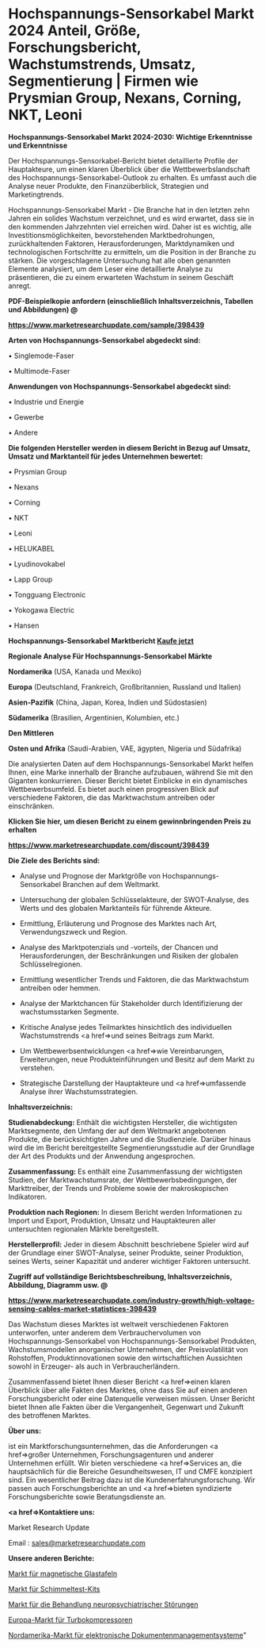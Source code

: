 # Hochspannungs-Sensorkabel Markt 2024 Anteil, Größe, Forschungsbericht, Wachstumstrends, Umsatz, Segmentierung | Firmen wie Prysmian Group, Nexans, Corning, NKT, Leoni

<strong>Hochspannungs-Sensorkabel Markt 2024-2030: Wichtige Erkenntnisse und Erkenntnisse</strong>

Der Hochspannungs-Sensorkabel-Bericht bietet detaillierte Profile der Hauptakteure, um einen klaren Überblick über die Wettbewerbslandschaft des Hochspannungs-Sensorkabel-Outlook zu erhalten. Es umfasst auch die Analyse neuer Produkte, den Finanzüberblick, Strategien und Marketingtrends.

Hochspannungs-Sensorkabel Markt - Die Branche hat in den letzten zehn Jahren ein solides Wachstum verzeichnet, und es wird erwartet, dass sie in den kommenden Jahrzehnten viel erreichen wird. Daher ist es wichtig, alle Investitionsmöglichkeiten, bevorstehenden Marktbedrohungen, zurückhaltenden Faktoren, Herausforderungen, Marktdynamiken und technologischen Fortschritte zu ermitteln, um die Position in der Branche zu stärken. Die vorgeschlagene Untersuchung hat alle oben genannten Elemente analysiert, um dem Leser eine detaillierte Analyse zu präsentieren, die zu einem erwarteten Wachstum in seinem Geschäft anregt.



<strong><b>PDF-Beispielkopie anfordern (einschließlich Inhaltsverzeichnis, Tabellen und Abbildungen) @ </b></strong>

<strong><a href=https://www.marketresearchupdate.com/sample/398439>

<strong>https://www.marketresearchupdate.com/sample/398439</u></a></strong></strong>



<strong>Arten von Hochspannungs-Sensorkabel abgedeckt sind:</strong>

• Singlemode-Faser

• Multimode-Faser



<strong>Anwendungen von Hochspannungs-Sensorkabel abgedeckt sind:</strong>

• Industrie und Energie

• Gewerbe

• Andere



<strong>Die folgenden Hersteller werden in diesem Bericht in Bezug auf Umsatz, Umsatz und Marktanteil für jedes Unternehmen bewertet:</strong>

• Prysmian Group

• Nexans

• Corning

• NKT

• Leoni

• HELUKABEL

• Lyudinovokabel

• Lapp Group

• Tongguang Electronic

• Yokogawa Electric

• Hansen



<strong>Hochspannungs-Sensorkabel Marktbericht <a href=https://www.marketresearchupdate.com/buynow/398439>Kaufe jetzt</a></strong>



<strong>Regionale Analyse Für Hochspannungs-Sensorkabel Märkte</strong>



<strong>Nordamerika</strong> (USA, Kanada und Mexiko)



<strong>Europa</strong> (Deutschland, Frankreich, Großbritannien, Russland und Italien)



<strong>Asien-Pazifik</strong> (China, Japan, Korea, Indien und Südostasien)



<strong>Südamerika</strong> (Brasilien, Argentinien, Kolumbien, etc.)



<strong>Den Mittleren</strong> 

<strong>Osten und Afrika</strong> (Saudi-Arabien, VAE, ägypten, Nigeria und Südafrika)

Die analysierten Daten auf dem Hochspannungs-Sensorkabel Markt helfen Ihnen, eine Marke innerhalb der Branche aufzubauen, während Sie mit den Giganten konkurrieren. Dieser Bericht bietet Einblicke in ein dynamisches Wettbewerbsumfeld. Es bietet auch einen progressiven Blick auf verschiedene Faktoren, die das Marktwachstum antreiben oder einschränken.



<strong>Klicken Sie hier, um diesen Bericht zu einem gewinnbringenden Preis zu erhalten
</strong>

<strong><a href=https://www.marketresearchupdate.com/discount/398439>https://www.marketresearchupdate.com/discount/398439</b></u></strong></a>



<strong>Die Ziele des Berichts sind:</strong>

- Analyse und Prognose der Marktgröße von Hochspannungs-Sensorkabel Branchen auf dem Weltmarkt.

- Untersuchung der globalen Schlüsselakteure, der SWOT-Analyse, des Werts und des globalen Marktanteils für führende Akteure.

- Ermittlung, Erläuterung und Prognose des Marktes nach Art, Verwendungszweck und Region.

- Analyse des Marktpotenzials und -vorteils, der Chancen und Herausforderungen, der Beschränkungen und Risiken der globalen Schlüsselregionen.

- Ermittlung wesentlicher Trends und Faktoren, die das Marktwachstum antreiben oder hemmen.

- Analyse der Marktchancen für Stakeholder durch Identifizierung der wachstumsstarken Segmente.

- Kritische Analyse jedes Teilmarktes hinsichtlich des individuellen Wachstumstrends <a href=>und</a> seines Beitrags zum Markt.

- Um Wettbewerbsentwicklungen <a href=>wie</a> Vereinbarungen, Erweiterungen, neue Produkteinführungen und Besitz auf dem Markt zu verstehen.

- Strategische Darstellung der Hauptakteure und <a href=>umfas</a>sende Analyse ihrer Wachstumsstrategien.



<strong>Inhaltsverzeichnis:</strong>



<strong>Studienabdeckung:</strong> Enthält die wichtigsten Hersteller, die wichtigsten Marktsegmente, den Umfang der auf dem Weltmarkt angebotenen Produkte, die berücksichtigten Jahre und die Studienziele. Darüber hinaus wird die im Bericht bereitgestellte Segmentierungsstudie auf der Grundlage der Art des Produkts und der Anwendung angesprochen.



<strong>Zusammenfassung:</strong> Es enthält eine Zusammenfassung der wichtigsten Studien, der Marktwachstumsrate, der Wettbewerbsbedingungen, der Markttreiber, der Trends und Probleme sowie der makroskopischen Indikatoren.



<strong>Produktion nach Regionen:</strong> In diesem Bericht werden Informationen zu Import und Export, Produktion, Umsatz und Hauptakteuren aller untersuchten regionalen Märkte bereitgestellt.



<strong>Herstellerprofil:</strong> Jeder in diesem Abschnitt beschriebene Spieler wird auf der Grundlage einer SWOT-Analyse, seiner Produkte, seiner Produktion, seines Werts, seiner Kapazität und anderer wichtiger Faktoren untersucht.



<strong><b>Zugriff auf vollständige Berichtsbeschreibung, Inhaltsverzeichnis, Abbildung, Diagramm usw. @ </b></strong>

<strong><a href=https://www.marketresearchupdate.com/industry-growth/high-voltage-sensing-cables-market-statistices-398439>https://www.marketresearchupdate.com/industry-growth/high-voltage-sensing-cables-market-statistices-398439</a></strong>

Das Wachstum dieses Marktes ist weltweit verschiedenen Faktoren unterworfen, unter anderem dem Verbrauchervolumen von Hochspannungs-Sensorkabel von Hochspannungs-Sensorkabel Produkten, Wachstumsmodellen anorganischer Unternehmen, der Preisvolatilität von Rohstoffen, Produktinnovationen sowie den wirtschaftlichen Aussichten sowohl in Erzeuger- als auch in Verbraucherländern.

Zusammenfassend bietet Ihnen dieser Bericht <a href=>einen</a> klaren Überblick über alle Fakten des Marktes, ohne dass Sie auf einen anderen Forschungsbericht oder eine Datenquelle verweisen müssen. Unser Bericht bietet Ihnen alle Fakten über die Vergangenheit, Gegenwart und Zukunft des betroffenen Marktes.



<strong>Über uns:</strong>

 ist ein Marktforschungsunternehmen, das die Anforderungen <a href=>großer</a> Unternehmen, Forschungsagenturen und anderer Unternehmen erfüllt. Wir bieten verschiedene <a href=>Services</a> an, die hauptsächlich für die Bereiche Gesundheitswesen, IT und CMFE konzipiert sind. Ein wesentlicher Beitrag dazu ist die Kundenerfahrungsforschung. Wir passen auch Forschungsberichte an und <a href=>bieten</a> syndizierte Forschungsberichte sowie Beratungsdienste an.



<strong><a href=>Kontaktiere uns:</a></strong>

Market Research Update

Email : sales@marketresearchupdate.com



<strong>Unsere anderen Berichte:</strong>

<a href=https://www.linkedin.com/pulse/magnetic-glass-boards-market-strategic-insights>Markt für magnetische Glastafeln</a>

<a href=https://www.linkedin.com/pulse/mold-test-kit-market-outlooks-2023-size-players>Markt für Schimmeltest-Kits</a>

<a href=https://www.linkedin.com/pulse/neuropsychiatric-disorders-treatment-market-size-share>Markt für die Behandlung neuropsychiatrischer Störungen</a>

<a href=https://www.linkedin.com/pulse/europe-turbo-compressor-market-growing>Europa-Markt für Turbokompressoren</a>

<a href=https://www.linkedin.com/pulse/north-america-electronic-document-management-system-market>Nordamerika-Markt für elektronische Dokumentenmanagementsysteme</a>"
